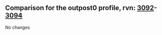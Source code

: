 ## Comparison for the outpost0 profile, rvn: [3092](https://github.com/PRO100KatYT/FortniteProfileRevisions/tree/main/profiles/outpost0/3092%20outpost0.json)-[3094](https://github.com/PRO100KatYT/FortniteProfileRevisions/tree/main/profiles/outpost0/3094%20outpost0.json)

No changes
